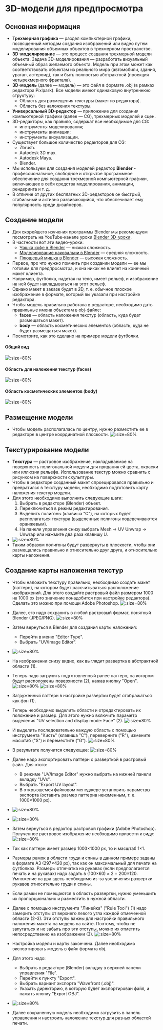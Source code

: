 # 3D-модели для предпросмотра

## Основная информация
* __Трехмерная графика__ — раздел компьютерной графики, посвященный методам создания изображений или видео путем моделирования объемных объектов в трехмерном пространстве.
* __3D-моделирование__ — это процесс создания трехмерной модели объекта. Задача 3D-моделирования — разработать визуальный объемный образ желаемого объекта. Модель при этом может как соответствовать объектам из реального мира (автомобили, здания, ураган, астероид), так и быть полностью абстрактной (проекция четырехмерного фрактала).
* __3D-модель__ (далее — модель) — это файл в формате .obj (в рамках редактора Pixlpark). Все модели имеют одинаковую внутреннюю структуру:
    + Область для размещения текстуры (макет из редактора).
    + Область без наложения текстуры.
* __Универсальный 3D-редактор__ — приложение для создания компьютерной графики (далее — CG), трехмерных моделей и сцен. 
* 3D-редакторы, как правило, содержат все необходимое для CG:
    + инструменты моделирования;
    + инструменты анимации;
    + инструменты визуализации.
* Существует большое количество редакторов для CG:
    + Zbrush.
    + Autodesk 3D max.
    + Autodesk Maya.
    + Blender.
* Мы используем для создания моделей редактор __Blender__ - профессиональное, свободное и открытое программное обеспечение для создания трехмерной компьютерной графики, включающее в себя средства моделирования, анимации, рендеринга и т. д.
* В отличие от других бесплатных 3D-редакторов он быстрый, стабильный и активно развивающийся, что обеспечивает ему популярность среди дизайнеров.

## Создание модели
* Для скорейшего изучения программы Blender мы рекомендуем посмотреть на YouTube-канале уроки [Blender 3D-уроки](https://www.youtube.com/channel/UCLYrT1051M_6XkbEc5Te8PA).
* В частности вот эти видео-уроки:
    + [Чашка кофе в Blender](https://www.youtube.com/watch?v=DQBk1Uk0Gfk&t=182s) — низкая сложность.
    + [Моделирование наковальни в Blender](https://www.youtube.com/watch?v=IFLUjeiMcbQ) — средняя сложность.
    + [Плюшевый мишка в Blender](https://www.youtube.com/watch?v=HAU-tVTkfUc) — высокая сложность.
* Первое, про что нужно помнить при создании модели — ее мы готовим для предпросмотра, и она никак не влияет на конечный макет клиента.
* Например, футболка, надетая на тело, имеет рельеф, и изображение на ней будет накладываться на этот рельеф.
* Однако макет в заказе будет в 2D, т. е. обычное плоское изображение в формате, который вы указали при настройке редактора.
* Чтобы модель правильно работала в редакторе, необходимо дать правильные имена объектам в obj-файле:
    + __faces__ — область наложения текстур (область, куда будет размещаться макет).
    + __body__ — область косметических элементов (область, куда не будет размещаться макет).
* Посмотрите, как это сделано на примере модели футболки.
#### Общий вид
![](../_media/design/design13.png ':size=80%')

#### Область для наложения текстур (faces)
![](../_media/design/design14.png ':size=80%')

####  Область косметических элементов (body)
![](../_media/design/design15.png ':size=80%')

## Размещение модели
* Чтобы модель располагалась по центру, нужно разместить ее в редакторе в центре координатной плоскости.
![](../_media/design/design16.png ':size=80%')

## Текстурирование модели
* __Текстура__ — растровое изображение, накладываемое на поверхность полигональной модели для придания ей цвета, окраски или иллюзии рельефа. Использование текстур можно сравнить с рисунком на поверхности скульптуры.
* Чтобы в редакторе созданный макет спроецировался правильно и превратился в текстуру модели, необходимо подготовить карту наложения текстур модели.
* Для этого необходимо выполнить следующие шаги:
    1. Выбрать в редакторе (Blender) объект.
    1. Переключиться в режим редактирования.
    1. Выделить полигоны (клавиша "C"), на которых будет располагаться текстура (выделенные полигоны подсвечиваются оранжевым).
    1. На панели управления снизу выбрать Mesh &rarr; UV Unwrap &rarr; Unwrap или нажмите два раза клавишу U.
* ![](../_media/design/design17.png ':size=80%')
* Таким образом полигоны будут развернуты в плоскости, чтобы они размещались правильно и относительно друг друга, и относительно карты наложения.

## Создание карты наложения текстур
* Чтобы наложить текстуру правильно, необходимо создать макет (паттерн), на котором будет рассчитываться расположение изображений. Для этого создайте растровый файл размером 1000 на 1000 рх (это значение понадобится при настройке редактора). Сделать это можно при помощи Adobe Photoshop.
![](../_media/design/design18.png ':size=80%')

* Далее, его надо сохранить в любой растровый формат, понятный Blender (JPEG/PNG).
![](../_media/design/design19.png ':size=80%')

* Затем вернуться в Blender для создания карты наложения:
    + Перейти в меню "Editor Type".
    + Выбрать "UV/Image Editor".
* ![](../_media/design/design20.png ':size=80%')

* На изображении снизу видно, как выглядит развертка в абстрактной области (1).
* Теперь надо загрузить подготовленный ранее паттерн, на котором будут расположены поверхности (2), нажав кнопку "Open".
![](../_media/design/design21.png ':size=80%')
![](../_media/design/design22.png ':size=80%')

* Загруженный паттерн в настройке развертки будет отображаться как фон (1).
* Теперь необходимо выделить области и отредактировать их положение и размер. Для этого нужно включить параметр выделения "UV selection and display mode: Face" (2).
![](../_media/design/design23.png ':size=80%')

* И выделить последовательно каждую область с помощью инструмента "Кисть" (клавиша "С"), переверните ("R"), измените масштаб ("S") и переместите ("G").
![](../_media/design/design24.png ':size=80%')

* В результате получится следующее:
![](../_media/design/design25.png ':size=80%')

* Далее надо экспортировать паттерн с разверткой в растровый файл. Для этого:
    + В режиме "UV/Image Editor" нужно выбрать на нижней панели вкладку "UVs".
    + Выбрать "Export UV layout".
    + В открывшемся файловом менеджере установить параметры экспорта (оставить размер паттерна неизменным, т. е. 1000×1000 рх).
* ![](../_media/design/design26.png ':size=80%')
* ![](../_media/design/design27.png ':size=30%')

* Затем вернуться в редактор растровой графики (Adobe Photoshop). Полученное растровое изображение необходимо привести к виду:
![](../_media/design/design28.png ':size=80%')

* Так как паттерн имеет размер 1000×1000 px, то и масштаб 1×1.
* Размеры рамок в области груди и спины в данном примере заданы в формате А3 (297×420 рх), так как он максимальный для печати на футболках. Размеры отпечатка на рукавах (если предполагается печать и на рукавах) надо задать в (100×60) × 2 = 200×120. Умножение на два здесь необходимо из-за увеличения развертки рукавов относительно груди и спины.
* Если рамки не помещаются в область развертки, нужно уменьшить их пропорционально и разместить в нужной области.
* Далее с помощью инструмента "Линейка" ("Rule Tool") (1) надо замерить отступы от верхнего левого угла каждой отмеченной области (2–3). Эти отступы важны для настройки правильного наложения макета на модель на сайте. Поэтому, чтобы не запутаться и не забыть про эти отступы, можно их отметить непосредственно на изображении (3).
![](../_media/design/design29.png ':size=80%')

* Настройка модели и карты закончена. Далее необходимо экспортировать модель в файл формата obj.
* Для этого надо:
    + Выбрать в редакторе (Blender) вкладку в верхней панели управления "File".
    + Перейти к пункту "Export".
    + Выбрать вариант экспорта "Wavefront (.obj)".
    + Указать директорию, в которую будет экспортирован файл, и нажать кнопку "Export OBJ".
* ![](../_media/design/design30.png ':size=80%')
* Далее сохраненную модель необходимо загрузить в панель управления и настроить наложение текстур для разных областей печати.